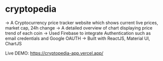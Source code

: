 # cryptopedia

-> A Cryptocurrency price tracker website which shows current live prices, market cap, 24h change
-> A detailed overview of chart displaying price trend of each coin
-> Used Firebase to integrate Authentication such as email credentials and Google OAUTH 
-> Built with ReactJS, Material UI, ChartJS

Live DEMO: https://cryptopedia-app.vercel.app/
